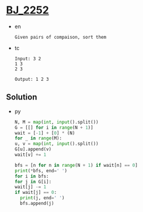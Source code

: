 # [BJ_2252](https://acmicpc.net/problem/2252)

* en

  ```en
  Given pairs of compaison, sort them
  ```

* tc

  ```tc
  Input: 3 2
  1 3
  2 3

  Output: 1 2 3
  ```

## Solution

* py

  ```py
  N, M = map(int, input().split())
  G = [[] for i in range(N + 1)]
  wait = [-1] + [0] * (N)
  for _ in range(M):
  u, v = map(int, input().split())
  G[u].append(v)
  wait[v] += 1

  bfs = [n for n in range(N + 1) if wait[n] == 0]
  print(*bfs, end=' ')
  for i in bfs:
  for j in G[i]:
  wait[j] -= 1
  if wait[j] == 0:
    print(j, end=' ')
    bfs.append(j)
  ```
